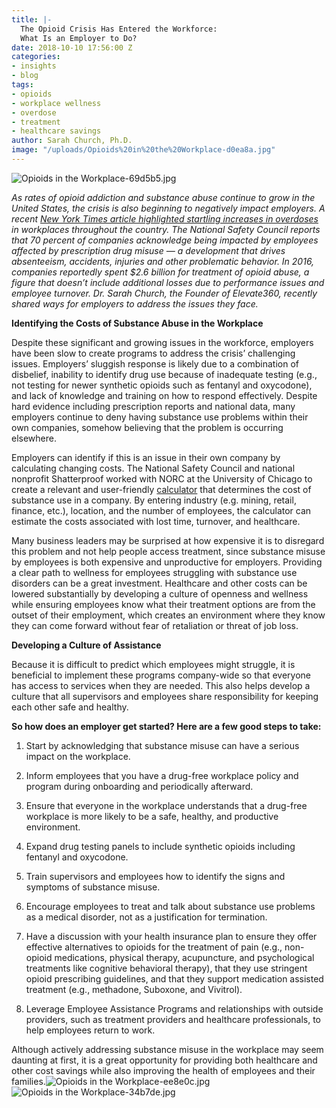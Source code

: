 ```yaml
---
title: |-
  The Opioid Crisis Has Entered the Workforce:
  What Is an Employer to Do?
date: 2018-10-10 17:56:00 Z
categories:
- insights
- blog
tags:
- opioids
- workplace wellness
- overdose
- treatment
- healthcare savings
author: Sarah Church, Ph.D.
image: "/uploads/Opioids%20in%20the%20Workplace-d0ea8a.jpg"
---
```


![Opioids in the Workplace-69d5b5.jpg](/uploads/Opioids%20in%20the%20Workplace-69d5b5.jpg)

*As rates of opioid addiction and substance abuse continue to grow in the United States, the crisis is also beginning to negatively impact employers. A recent [New York Times article highlighted startling increases in overdoses](https://www.nytimes.com/2018/09/21/business/economy/opioid-overdose-workplace.html) in workplaces throughout the country. The National Safety Council reports that 70 percent of companies acknowledge being impacted by employees affected by prescription drug misuse — a development that drives absenteeism, accidents, injuries and other problematic behavior. In 2016, companies reportedly spent $2.6 billion for treatment of opioid abuse, a figure that doesn’t include additional losses due to performance issues and employee turnover. Dr. Sarah Church, the Founder of Elevate360, recently shared ways for employers to address the issues they face.*


**Identifying the Costs of Substance Abuse in the Workplace**

Despite these significant and growing issues in the workforce, employers have been slow to create programs to address the crisis’ challenging issues. Employers’ sluggish response is likely due to a combination of disbelief, inability to identify drug use because of inadequate testing (e.g., not testing for newer synthetic opioids such as fentanyl and oxycodone), and lack of knowledge and training on how to respond effectively. Despite hard evidence including prescription reports and national data, many employers continue to deny having substance use problems within their own companies, somehow believing that the problem is occurring elsewhere.

Employers can identify if this is an issue in their own company by calculating changing costs. The National Safety Council and national nonprofit Shatterproof worked with NORC at the University of Chicago to create a relevant and user-friendly [calculator](https://www.shatterproof.org/workplace-cost-calculator) that determines the cost of substance use in a company. By entering industry (e.g. mining, retail, finance, etc.), location, and the number of employees, the calculator can estimate the costs associated with lost time, turnover, and healthcare.

Many business leaders may be surprised at how expensive it is to disregard this problem and not help people access treatment, since substance misuse by employees is both expensive and unproductive for employers. Providing a clear path to wellness for employees struggling with substance use disorders can be a great investment. Healthcare and other costs can be lowered substantially by developing a culture of openness and wellness while ensuring employees know what their treatment options are from the outset of their employment, which creates an environment where they know they can come forward without fear of retaliation or threat of job loss.

**Developing a Culture of Assistance**

Because it is difficult to predict which employees might struggle, it is beneficial to implement these programs company-wide so that everyone has access to services when
they are needed. This also helps develop a culture that all supervisors and employees
share responsibility for keeping each other safe and healthy.

**So how does an employer get started? Here are a few good steps to take:**

1. Start by acknowledging that substance misuse can have a serious impact on the
workplace.
 
2. Inform employees that you have a drug-free workplace policy and program during
onboarding and periodically afterward.

3. Ensure that everyone in the workplace understands that a drug-free workplace is more likely to be a safe, healthy, and productive environment.

4. Expand drug testing panels to include synthetic opioids including fentanyl and
oxycodone.

5. Train supervisors and employees how to identify the signs and symptoms of substance misuse.

6. Encourage employees to treat and talk about substance use problems as a medical
disorder, not as a justification for termination.

7. Have a discussion with your health insurance plan to ensure they offer effective
alternatives to opioids for the treatment of pain (e.g., non-opioid medications, physical therapy, acupuncture, and psychological treatments like cognitive behavioral therapy), that they use stringent opioid prescribing guidelines, and that they support medication assisted treatment (e.g., methadone, Suboxone, and Vivitrol).

8. Leverage Employee Assistance Programs and relationships with outside providers,
such as treatment providers and healthcare professionals, to help employees return to
work.

Although actively addressing substance misuse in the workplace may seem daunting at
first, it is a great opportunity for providing both healthcare and other cost savings while also improving the health of employees and their families.![Opioids in the Workplace-ee8e0c.jpg](/uploads/Opioids%20in%20the%20Workplace-ee8e0c.jpg)![Opioids in the Workplace-34b7de.jpg](/uploads/Opioids%20in%20the%20Workplace-34b7de.jpg)